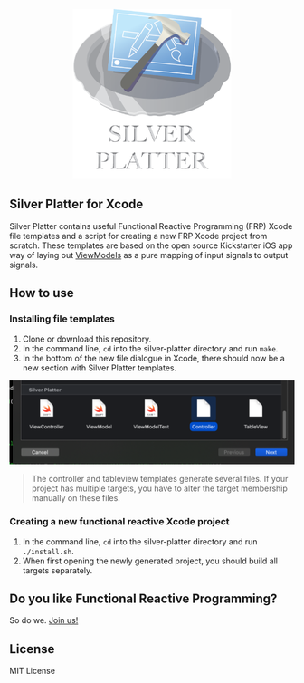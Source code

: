 <p align="center">
  <img height="300" src="https://github.com/BeiningBogen/silver-platter/blob/master/resources/Silver%20Platter5.png">
</p>

## Silver Platter for Xcode
Silver Platter contains useful Functional Reactive Programming (FRP) Xcode file templates and a script for creating a new FRP Xcode project from scratch. These templates are based on the open source Kickstarter iOS app way of laying out [ViewModels](https://github.com/kickstarter/native-docs/blob/master/vm-structure.md) as a pure mapping of input signals to output signals.

## How to use
 

### Installing file templates 
1. Clone or download this repository.
2. In the command line, `cd` into the silver-platter directory and run `make`.
3. In the bottom of the new file dialogue in Xcode, there should now be a new section with Silver Platter templates.
<p align="center">
  <img src="https://github.com/BeiningBogen/silver-platter/blob/master/resources/newfile-silverplatter.png">
</p>

> The controller and tableview templates generate several files. If your project has multiple targets, you have to alter the target membership manually on these files.


### Creating a new functional reactive Xcode project
1. In the command line, `cd` into the silver-platter directory and run `./install.sh`.
2. When first opening the newly generated project, you should build all targets separately.


## Do you like Functional Reactive Programming?

So do we. [Join us!](https://beiningbogen.no/om-oss/)

## License

MIT License
